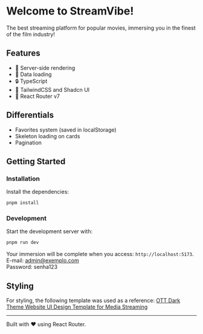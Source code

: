 # Welcome to StreamVibe!

The best streaming platform for popular movies, immersing you in the finest of the film industry!

## Features

- 🚀 Server-side rendering
- 🔄 Data loading
- 🔒 TypeScript
- 🎉 TailwindCSS and Shadcn UI
- 🧭 React Router v7

## Differentials

- Favorites system (saved in localStorage)
- Skeleton loading on cards
- Pagination

## Getting Started

### Installation

Install the dependencies:

```bash
pnpm install
```

### Development

Start the development server with:

```bash
pnpm run dev
```

Your immersion will be complete when you access: `http://localhost:5173`.
\
E-mail: admin@exemplo.com
\
Password: senha123

## Styling

For styling, the following template was used as a reference:
[OTT Dark Theme Website UI Design Template for Media Streaming](https://www.figma.com/design/vxJedHI80jX1bCHPRLSOwd/OTT-Dark-Theme-Website-UI-Design-Template-for-Media-Streaming--Movies-and-TV---FREE-Editable----Community-?node-id=34-3&p=f&t=Z0A7MABY9hfBaYSo-0)

---

Built with ❤️ using React Router.
